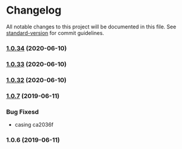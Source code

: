 # Changelog

All notable changes to this project will be documented in this file. See [standard-version](https://github.com/conventional-changelog/standard-version) for commit guidelines.

### [1.0.34](https://github.com/medikoo/es5-ext/compare/v1.0.33...v1.0.34) (2020-06-10)

### [1.0.33](https://github.com/medikoo/es5-ext/compare/v1.0.32...v1.0.33) (2020-06-10)

### [1.0.32](https://github.com/medikoo/es5-ext/compare/v1.0.31...v1.0.32) (2020-06-10)

### [1.0.7](///compare/v1.0.6...v1.0.7) (2019-06-11)

### Bug Fixesd

- casing ca2036f

### 1.0.6 (2019-06-11)

